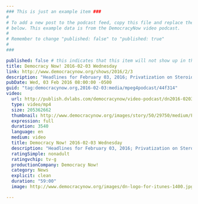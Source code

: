 ```yaml
---
### This is just an example item ###
#
# To add a new post to the podcast feed, copy this file and replace the fields
# below. This example data is from the DemocracyNow video podcast.
#
# Remember to change "published: false" to "published: true"
#
###

published: false # this indicates that this item will not show up in the podcast feed
title: Democracy Now! 2016-02-03 Wednesday
link: http://www.democracynow.org/shows/2016/2/3
description: "Headlines for February 03, 2016; Privatization on Steroids: Emergency Manager Who Switched Flint Water Resigns from Detroit Schools; Jewish Peace Groups Reveal Role in Spoof New York Times That Criticized Paper's Stance on Israel; Michael Eric Dyson on &quot;The Black Presidency: Barack Obama and the Politics of Race in America&quot;"
pubDate: Wed, 03 Feb 2016 08:00:00 -0500
guid: "tag:democracynow.org,2016-02-03:media/mpeg4podcast/44f314"
video:
  url: http://publish.dvlabs.com/democracynow/video-podcast/dn2016-0203.mp4
  type: video/mp4
  size: 205362662
  thumbnail: http://www.democracynow.org/images/story/50/29750/medium/Flint.jpg?201601281344
  expression: full
  duration: 3540
  language: en
  medium: video
  title: Democracy Now! 2016-02-03 Wednesday
  description: "Headlines for February 03, 2016; Privatization on Steroids: Emergency Manager Who Switched Flint Water Resigns from Detroit Schools; Jewish Peace Groups Reveal Role in Spoof New York Times That Criticized Paper's Stance on Israel; Michael Eric Dyson on &quot;The Black Presidency: Barack Obama and the Politics of Race in America&quot;"
  ratingSimple: nonadult
  ratingvchip: tv-g
  productionCompany: Democracy Now!
  category: News
  explicit: clean
  duration: "59:00"
  image: http://www.democracynow.org/images/dn-logo-for-itunes-1400.jpg?201601281344

---
```

